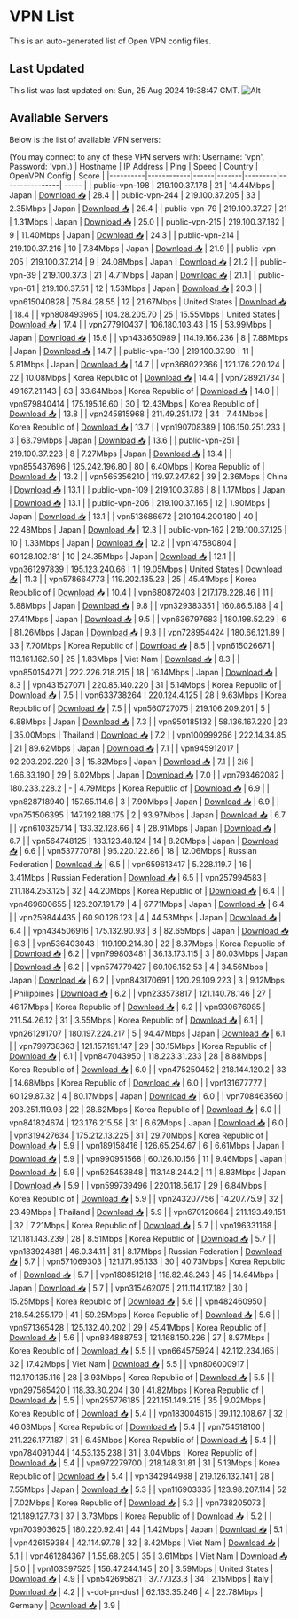 # VPN List

This is an auto-generated list of Open VPN config files.

## Last Updated

This list was last updated on: Sun, 25 Aug 2024 19:38:47 GMT.
![Alt](https://repobeats.axiom.co/api/embed/186b98318ef1479477931607c1ad7d823f12451f.svg "Repobeats analytics image")

## Available Servers

Below is the list of available VPN servers:

(You may connect to any of these VPN servers with: Username: 'vpn', Password: 'vpn'.)
| Hostname | IP Address | Ping | Speed | Country | OpenVPN Config | Score |
|----------|------------|------|-------|---------|----------------| ----- |
| public-vpn-198 | 219.100.37.178 | 21 | 14.44Mbps | Japan | [Download 📥](./configs/server_0_JP.ovpn) | 28.4 |
| public-vpn-244 | 219.100.37.205 | 33 | 2.35Mbps | Japan | [Download 📥](./configs/server_1_JP.ovpn) | 26.4 |
| public-vpn-79 | 219.100.37.27 | 21 | 1.31Mbps | Japan | [Download 📥](./configs/server_2_JP.ovpn) | 25.0 |
| public-vpn-215 | 219.100.37.182 | 9 | 11.40Mbps | Japan | [Download 📥](./configs/server_3_JP.ovpn) | 24.3 |
| public-vpn-214 | 219.100.37.216 | 10 | 7.84Mbps | Japan | [Download 📥](./configs/server_4_JP.ovpn) | 21.9 |
| public-vpn-205 | 219.100.37.214 | 9 | 24.08Mbps | Japan | [Download 📥](./configs/server_5_JP.ovpn) | 21.2 |
| public-vpn-39 | 219.100.37.3 | 21 | 4.71Mbps | Japan | [Download 📥](./configs/server_6_JP.ovpn) | 21.1 |
| public-vpn-61 | 219.100.37.51 | 12 | 1.53Mbps | Japan | [Download 📥](./configs/server_7_JP.ovpn) | 20.3 |
| vpn615040828 | 75.84.28.55 | 12 | 21.67Mbps | United States | [Download 📥](./configs/server_8_US.ovpn) | 18.4 |
| vpn808493965 | 104.28.205.70 | 25 | 15.55Mbps | United States | [Download 📥](./configs/server_9_US.ovpn) | 17.4 |
| vpn277910437 | 106.180.103.43 | 15 | 53.99Mbps | Japan | [Download 📥](./configs/server_10_JP.ovpn) | 15.6 |
| vpn433650989 | 114.19.166.236 | 8 | 7.88Mbps | Japan | [Download 📥](./configs/server_11_JP.ovpn) | 14.7 |
| public-vpn-130 | 219.100.37.90 | 11 | 5.81Mbps | Japan | [Download 📥](./configs/server_12_JP.ovpn) | 14.7 |
| vpn368022366 | 121.176.220.124 | 22 | 10.08Mbps | Korea Republic of | [Download 📥](./configs/server_13_KR.ovpn) | 14.4 |
| vpn728921734 | 49.167.21.143 | 83 | 33.64Mbps | Korea Republic of | [Download 📥](./configs/server_14_KR.ovpn) | 14.0 |
| vpn979840414 | 175.195.16.60 | 30 | 12.43Mbps | Korea Republic of | [Download 📥](./configs/server_15_KR.ovpn) | 13.8 |
| vpn245815968 | 211.49.251.172 | 34 | 7.44Mbps | Korea Republic of | [Download 📥](./configs/server_16_KR.ovpn) | 13.7 |
| vpn190708389 | 106.150.251.233 | 3 | 63.79Mbps | Japan | [Download 📥](./configs/server_17_JP.ovpn) | 13.6 |
| public-vpn-251 | 219.100.37.223 | 8 | 7.27Mbps | Japan | [Download 📥](./configs/server_18_JP.ovpn) | 13.4 |
| vpn855437696 | 125.242.196.80 | 80 | 6.40Mbps | Korea Republic of | [Download 📥](./configs/server_19_KR.ovpn) | 13.2 |
| vpn565356210 | 119.97.247.62 | 39 | 2.36Mbps | China | [Download 📥](./configs/server_20_CN.ovpn) | 13.1 |
| public-vpn-109 | 219.100.37.86 | 8 | 1.17Mbps | Japan | [Download 📥](./configs/server_21_JP.ovpn) | 13.1 |
| public-vpn-206 | 219.100.37.165 | 12 | 1.90Mbps | Japan | [Download 📥](./configs/server_22_JP.ovpn) | 13.1 |
| vpn513686672 | 210.194.200.180 | 40 | 22.48Mbps | Japan | [Download 📥](./configs/server_23_JP.ovpn) | 12.3 |
| public-vpn-162 | 219.100.37.125 | 10 | 1.33Mbps | Japan | [Download 📥](./configs/server_24_JP.ovpn) | 12.2 |
| vpn147580804 | 60.128.102.181 | 10 | 24.35Mbps | Japan | [Download 📥](./configs/server_25_JP.ovpn) | 12.1 |
| vpn361297839 | 195.123.240.66 | 1 | 19.05Mbps | United States | [Download 📥](./configs/server_26_US.ovpn) | 11.3 |
| vpn578664773 | 119.202.135.23 | 25 | 45.41Mbps | Korea Republic of | [Download 📥](./configs/server_27_KR.ovpn) | 10.4 |
| vpn680872403 | 217.178.228.46 | 11 | 5.88Mbps | Japan | [Download 📥](./configs/server_28_JP.ovpn) | 9.8 |
| vpn329383351 | 160.86.5.188 | 4 | 27.41Mbps | Japan | [Download 📥](./configs/server_29_JP.ovpn) | 9.5 |
| vpn636797683 | 180.198.52.29 | 6 | 81.26Mbps | Japan | [Download 📥](./configs/server_30_JP.ovpn) | 9.3 |
| vpn728954424 | 180.66.121.89 | 33 | 7.70Mbps | Korea Republic of | [Download 📥](./configs/server_31_KR.ovpn) | 8.5 |
| vpn615026671 | 113.161.162.50 | 25 | 1.83Mbps | Viet Nam | [Download 📥](./configs/server_32_VN.ovpn) | 8.3 |
| vpn850154271 | 222.226.218.215 | 18 | 16.14Mbps | Japan | [Download 📥](./configs/server_33_JP.ovpn) | 8.3 |
| vpn431527071 | 220.85.140.220 | 31 | 5.14Mbps | Korea Republic of | [Download 📥](./configs/server_34_KR.ovpn) | 7.5 |
| vpn633738264 | 220.124.4.125 | 28 | 9.63Mbps | Korea Republic of | [Download 📥](./configs/server_35_KR.ovpn) | 7.5 |
| vpn560727075 | 219.106.209.201 | 5 | 6.88Mbps | Japan | [Download 📥](./configs/server_36_JP.ovpn) | 7.3 |
| vpn950185132 | 58.136.167.220 | 23 | 35.00Mbps | Thailand | [Download 📥](./configs/server_37_TH.ovpn) | 7.2 |
| vpn100999266 | 222.14.34.85 | 21 | 89.62Mbps | Japan | [Download 📥](./configs/server_38_JP.ovpn) | 7.1 |
| vpn945912017 | 92.203.202.220 | 3 | 15.82Mbps | Japan | [Download 📥](./configs/server_39_JP.ovpn) | 7.1 |
| 2i6 | 1.66.33.190 | 29 | 6.02Mbps | Japan | [Download 📥](./configs/server_40_JP.ovpn) | 7.0 |
| vpn793462082 | 180.233.228.2 | - | 4.79Mbps | Korea Republic of | [Download 📥](./configs/server_41_KR.ovpn) | 6.9 |
| vpn828718940 | 157.65.114.6 | 3 | 7.90Mbps | Japan | [Download 📥](./configs/server_42_JP.ovpn) | 6.9 |
| vpn751506395 | 147.192.188.175 | 2 | 93.97Mbps | Japan | [Download 📥](./configs/server_43_JP.ovpn) | 6.7 |
| vpn610325714 | 133.32.128.66 | 4 | 28.91Mbps | Japan | [Download 📥](./configs/server_44_JP.ovpn) | 6.7 |
| vpn564748125 | 133.123.48.124 | 14 | 8.20Mbps | Japan | [Download 📥](./configs/server_45_JP.ovpn) | 6.6 |
| vpn537770781 | 95.220.122.86 | 18 | 12.06Mbps | Russian Federation | [Download 📥](./configs/server_46_RU.ovpn) | 6.5 |
| vpn659613417 | 5.228.119.7 | 16 | 3.41Mbps | Russian Federation | [Download 📥](./configs/server_47_RU.ovpn) | 6.5 |
| vpn257994583 | 211.184.253.125 | 32 | 44.20Mbps | Korea Republic of | [Download 📥](./configs/server_48_KR.ovpn) | 6.4 |
| vpn469600655 | 126.207.191.79 | 4 | 67.71Mbps | Japan | [Download 📥](./configs/server_49_JP.ovpn) | 6.4 |
| vpn259844435 | 60.90.126.123 | 4 | 44.53Mbps | Japan | [Download 📥](./configs/server_50_JP.ovpn) | 6.4 |
| vpn434506916 | 175.132.90.93 | 3 | 82.65Mbps | Japan | [Download 📥](./configs/server_51_JP.ovpn) | 6.3 |
| vpn536403043 | 119.199.214.30 | 22 | 8.37Mbps | Korea Republic of | [Download 📥](./configs/server_52_KR.ovpn) | 6.2 |
| vpn799803481 | 36.13.173.115 | 3 | 80.03Mbps | Japan | [Download 📥](./configs/server_53_JP.ovpn) | 6.2 |
| vpn574779427 | 60.106.152.53 | 4 | 34.56Mbps | Japan | [Download 📥](./configs/server_54_JP.ovpn) | 6.2 |
| vpn843170691 | 120.29.109.223 | 3 | 9.12Mbps | Philippines | [Download 📥](./configs/server_55_PH.ovpn) | 6.2 |
| vpn233573817 | 121.140.78.146 | 27 | 46.17Mbps | Korea Republic of | [Download 📥](./configs/server_56_KR.ovpn) | 6.2 |
| vpn930676985 | 211.54.26.12 | 31 | 3.55Mbps | Korea Republic of | [Download 📥](./configs/server_57_KR.ovpn) | 6.1 |
| vpn261291707 | 180.197.224.217 | 5 | 94.47Mbps | Japan | [Download 📥](./configs/server_58_JP.ovpn) | 6.1 |
| vpn799738363 | 121.157.191.147 | 29 | 30.15Mbps | Korea Republic of | [Download 📥](./configs/server_59_KR.ovpn) | 6.1 |
| vpn847043950 | 118.223.31.233 | 28 | 8.88Mbps | Korea Republic of | [Download 📥](./configs/server_60_KR.ovpn) | 6.0 |
| vpn475250452 | 218.144.120.2 | 33 | 14.68Mbps | Korea Republic of | [Download 📥](./configs/server_61_KR.ovpn) | 6.0 |
| vpn131677777 | 60.129.87.32 | 4 | 80.17Mbps | Japan | [Download 📥](./configs/server_62_JP.ovpn) | 6.0 |
| vpn708463560 | 203.251.119.93 | 22 | 28.62Mbps | Korea Republic of | [Download 📥](./configs/server_63_KR.ovpn) | 6.0 |
| vpn841824674 | 123.176.215.58 | 31 | 6.62Mbps | Japan | [Download 📥](./configs/server_64_JP.ovpn) | 6.0 |
| vpn319427634 | 175.212.13.225 | 31 | 29.70Mbps | Korea Republic of | [Download 📥](./configs/server_65_KR.ovpn) | 5.9 |
| vpn189158416 | 126.65.254.67 | 6 | 6.61Mbps | Japan | [Download 📥](./configs/server_66_JP.ovpn) | 5.9 |
| vpn990951568 | 60.126.10.156 | 11 | 9.46Mbps | Japan | [Download 📥](./configs/server_67_JP.ovpn) | 5.9 |
| vpn525453848 | 113.148.244.2 | 11 | 8.83Mbps | Japan | [Download 📥](./configs/server_68_JP.ovpn) | 5.9 |
| vpn599739496 | 220.118.56.17 | 29 | 6.84Mbps | Korea Republic of | [Download 📥](./configs/server_69_KR.ovpn) | 5.9 |
| vpn243207756 | 14.207.75.9 | 32 | 23.49Mbps | Thailand | [Download 📥](./configs/server_70_TH.ovpn) | 5.9 |
| vpn670120664 | 211.193.49.151 | 32 | 7.21Mbps | Korea Republic of | [Download 📥](./configs/server_71_KR.ovpn) | 5.7 |
| vpn196331168 | 121.181.143.239 | 28 | 8.51Mbps | Korea Republic of | [Download 📥](./configs/server_72_KR.ovpn) | 5.7 |
| vpn183924881 | 46.0.34.11 | 31 | 8.17Mbps | Russian Federation | [Download 📥](./configs/server_73_RU.ovpn) | 5.7 |
| vpn571069303 | 121.171.95.133 | 30 | 40.73Mbps | Korea Republic of | [Download 📥](./configs/server_74_KR.ovpn) | 5.7 |
| vpn180851218 | 118.82.48.243 | 45 | 14.64Mbps | Japan | [Download 📥](./configs/server_75_JP.ovpn) | 5.7 |
| vpn315462075 | 211.114.117.182 | 30 | 15.25Mbps | Korea Republic of | [Download 📥](./configs/server_76_KR.ovpn) | 5.6 |
| vpn482460950 | 218.54.255.179 | 41 | 59.25Mbps | Korea Republic of | [Download 📥](./configs/server_77_KR.ovpn) | 5.6 |
| vpn971365428 | 125.132.40.202 | 29 | 45.41Mbps | Korea Republic of | [Download 📥](./configs/server_78_KR.ovpn) | 5.6 |
| vpn834888753 | 121.168.150.226 | 27 | 8.97Mbps | Korea Republic of | [Download 📥](./configs/server_79_KR.ovpn) | 5.5 |
| vpn664575924 | 42.112.234.165 | 32 | 17.42Mbps | Viet Nam | [Download 📥](./configs/server_80_VN.ovpn) | 5.5 |
| vpn806000917 | 112.170.135.116 | 28 | 3.93Mbps | Korea Republic of | [Download 📥](./configs/server_81_KR.ovpn) | 5.5 |
| vpn297565420 | 118.33.30.204 | 30 | 41.82Mbps | Korea Republic of | [Download 📥](./configs/server_82_KR.ovpn) | 5.5 |
| vpn255776185 | 221.151.149.215 | 35 | 9.02Mbps | Korea Republic of | [Download 📥](./configs/server_83_KR.ovpn) | 5.4 |
| vpn183004615 | 39.112.108.67 | 32 | 46.03Mbps | Korea Republic of | [Download 📥](./configs/server_84_KR.ovpn) | 5.4 |
| vpn754518100 | 211.226.177.187 | 31 | 6.45Mbps | Korea Republic of | [Download 📥](./configs/server_85_KR.ovpn) | 5.4 |
| vpn784091044 | 14.53.135.238 | 31 | 3.04Mbps | Korea Republic of | [Download 📥](./configs/server_86_KR.ovpn) | 5.4 |
| vpn972279700 | 218.148.31.81 | 31 | 5.13Mbps | Korea Republic of | [Download 📥](./configs/server_87_KR.ovpn) | 5.4 |
| vpn342944988 | 219.126.132.141 | 28 | 7.55Mbps | Japan | [Download 📥](./configs/server_88_JP.ovpn) | 5.3 |
| vpn116903335 | 123.98.207.114 | 52 | 7.02Mbps | Korea Republic of | [Download 📥](./configs/server_89_KR.ovpn) | 5.3 |
| vpn738205073 | 121.189.127.73 | 37 | 3.73Mbps | Korea Republic of | [Download 📥](./configs/server_90_KR.ovpn) | 5.2 |
| vpn703903625 | 180.220.92.41 | 44 | 1.42Mbps | Japan | [Download 📥](./configs/server_91_JP.ovpn) | 5.1 |
| vpn426159384 | 42.114.97.78 | 32 | 8.42Mbps | Viet Nam | [Download 📥](./configs/server_92_VN.ovpn) | 5.1 |
| vpn461284367 | 1.55.68.205 | 35 | 3.61Mbps | Viet Nam | [Download 📥](./configs/server_93_VN.ovpn) | 5.0 |
| vpn103397525 | 156.47.244.145 | 20 | 3.59Mbps | United States | [Download 📥](./configs/server_94_US.ovpn) | 4.9 |
| vpn542695821 | 37.77.123.3 | 34 | 2.15Mbps | Italy | [Download 📥](./configs/server_95_IT.ovpn) | 4.2 |
| v-dot-pn-dus1 | 62.133.35.246 | 4 | 22.78Mbps | Germany | [Download 📥](./configs/server_96_DE.ovpn) | 3.9 |
